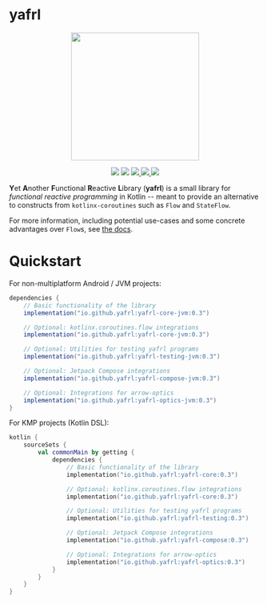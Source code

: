 # yafrl

<p align="center">
  <img src="https://media.githubusercontent.com/media/yafrl/yafrl/refs/heads/main/pages/yafrl_logo.png" height="256"/>
</p>

<p align="center">
<img src="https://img.shields.io/badge/version-0.3-purple)"/>
<img src="https://img.shields.io/badge/kotlin-2.1.10-blue"/>
<a href="https://codecov.io/github/yafrl/yafrl">
  <img src="https://codecov.io/github/yafrl/yafrl/graph/badge.svg?token=2A1XMWGOSH"/>
</a>
<a href="https://github.com/Sintrastes/yafrl/actions/workflows/gradle.yml">
  <img src="https://github.com/Sintrastes/yafrl/actions/workflows/gradle.yml/badge.svg"/>
</a>
<a href="https://sintrastes.github.io/yafrl/">
 <img src="https://img.shields.io/badge/Documentation-2403fc"/>
</a>
</p>

**Y**et **A**nother **F**unctional **R**eactive **L**ibrary (**yafrl**) is a small library for _functional reactive programming_ in Kotlin -- meant to provide an alternative
 to constructs from `kotlinx-coroutines` such as `Flow` and `StateFlow`.

For more information, including potential use-cases and some concrete advantages over `Flow`s, see [the docs](https://sintrastes.github.io/yafrl/).

# Quickstart

For non-multiplatform Android / JVM projects:

```groovy
dependencies {
    // Basic functionality of the library
    implementation("io.github.yafrl:yafrl-core-jvm:0.3")

    // Optional: kotlinx.coroutines.flow integrations
    implementation("io.github.yafrl:yafrl-core-jvm:0.3")

    // Optional: Utilities for testing yafrl programs
    implementation("io.github.yafrl:yafrl-testing-jvm:0.3")

    // Optional: Jetpack Compose integrations
    implementation("io.github.yafrl:yafrl-compose-jvm:0.3")

    // Optional: Integrations for arrow-optics
    implementation("io.github.yafrl:yafrl-optics-jvm:0.3")
}
```

For KMP projects (Kotlin DSL): 

```kotlin
kotlin {
    sourceSets {
        val commonMain by getting {
            dependencies {
                // Basic functionality of the library
                implementation("io.github.yafrl:yafrl-core:0.3")

                // Optional: kotlinx.coroutines.flow integrations
                implementation("io.github.yafrl:yafrl-core:0.3")

                // Optional: Utilities for testing yafrl programs
                implementation("io.github.yafrl:yafrl-testing:0.3")

                // Optional: Jetpack Compose integrations
                implementation("io.github.yafrl:yafrl-compose:0.3")

                // Optional: Integrations for arrow-optics
                implementation("io.github.yafrl:yafrl-optics:0.3")
            }
        }
    }
}
```
